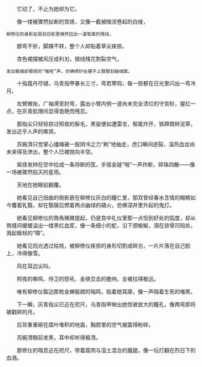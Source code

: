 　　它动了，不止为她却为它。

　　像一缕被骤然扯断的宫绦，又像一截被暗流卷起的白绫，

    柳修仪的身影在斑驳日影里倏然拉出一道笔直的残线。

　　膝弯不折，脚踝不转，整个人却贴着草尖疾掠。

　　杏色裙摆被风压成利刃，银线残花割裂空气，

    发出极细却极锐的“嗤啦”声，仿佛绣针在绷子上狠狠划破绢面。

　　十指蔻丹尽褪，乌青指甲暴长三寸，弯若寒钩，每一掠都在日光里闪出一弯冷月。

　　左臂微抬，广袖滑至肘弯，露出小臂内侧一道尚未完全溃烂的守宫砂，猩红一点，在灰青肌理间显得诡艳而残忍。

　　那指尖只轻轻掠过照夜的鬃毛，黑骏便如遭雷击，鬃尾炸开，铁蹄蹬碎泥草，发出近乎人声的嘶哭。

　　苏婉清只觉掌心缰绳被一股阴冷之力“刷”地抽走，虎口瞬间迸裂，温热血丝尚未来得及渗出，整个人已被抛向半空。

　　紫绦发辫在空中拉成一条将断的弦，步摇金链“啪”一声炸断，碎珠四散——像一场被骤然掐灭的星雨。

　　天地在她眼前翻覆。

　　她看见自己扭曲的倒影嵌在柳修仪灰白的瞳仁里，那双曾经春水含情的眼睛如今覆着乳翳，却在翳膜后燃着两点幽绿的磷火，仿佛深井里升起的鬼灯。

　　她看见柳修仪的唇角微微提起，仍是宫中礼仪里那一点恰到好处的弧度，却从唇缝间缓缓溢出一缕黑红血浆，像一条细小的蛇，沿下颌蜿蜒，滴在锁骨凹陷处，溅起极轻的“嗒”。

　　她看见阳光透过枯枝，被柳修仪疾掠的身形切割成碎刃，一片片落在自己脸上，冷得像雪。

　　风在耳边尖叫。

　　照夜的嘶鸣、侍卫的怒吼、金铁交击的脆响，全被拉得极远。

　　唯有柳修仪鬓边那枚金蝉振翅的嗡鸣，贴着她耳廓，像一声隔着生死的嗤笑。

　　下一瞬，灰青指尖已近在咫尺，乌青指甲映出她惊骇放大的瞳孔，像两弯即将被戳碎的月。

　　后背重重砸在腐叶堆积的地面，胸腔里的空气被震得粉碎。

　　苏婉清眼前发黑，耳中却听得极清。

　　那修仪的喘息近在咫尺，带着腐肉与湿土混合的腥甜，像一坛打翻在烈日下的血酒。